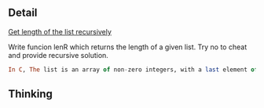 ## Detail

[Get length of the list recursively](https://www.codewars.com/kata/57a83e447cb1f32de80000d5)

Write funcion lenR which returns the length of a given list. Try no to cheat and provide recursive solution.

```haskell
In C, The list is an array of non-zero integers, with a last element of 0, which is not considered part of the list.
```

## Thinking

